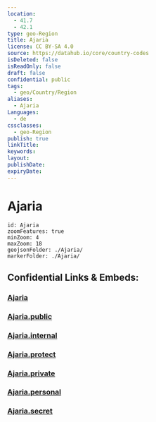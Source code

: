 ```yaml
---
location:
  - 41.7
  - 42.1
type: geo-Region
title: Ajaria
license: CC BY-SA 4.0
source: https://datahub.io/core/country-codes
isDeleted: false
isReadOnly: false
draft: false
confidential: public
tags:
  - geo/Country/Region
aliases:
  - Ajaria
Languages:
  - de
cssclasses:
  - geo-Region
publish: true
linkTitle:
keywords:
layout:
publishDate:
expiryDate:
---
```


# Ajaria

```leaflet
id: Ajaria
zoomFeatures: true 
minZoom: 4 
maxZoom: 18
geojsonFolder: ./Ajaria/
markerFolder: ./Ajaria/
```


## Confidential Links & Embeds: 

### [Ajaria](/_Standards/Earth/Continent/Europe/Europe~East/Georgia,Europe/Regions~Georgia/Ajaria.md) 

### [Ajaria.public](/_public/Earth/Continent/Europe/Europe~East/Georgia,Europe/Regions~Georgia/Ajaria.public.md) 

### [Ajaria.internal](/_internal/Earth/Continent/Europe/Europe~East/Georgia,Europe/Regions~Georgia/Ajaria.internal.md) 

### [Ajaria.protect](/_protect/Earth/Continent/Europe/Europe~East/Georgia,Europe/Regions~Georgia/Ajaria.protect.md) 

### [Ajaria.private](/_private/Earth/Continent/Europe/Europe~East/Georgia,Europe/Regions~Georgia/Ajaria.private.md) 

### [Ajaria.personal](/_personal/Earth/Continent/Europe/Europe~East/Georgia,Europe/Regions~Georgia/Ajaria.personal.md) 

### [Ajaria.secret](/_secret/Earth/Continent/Europe/Europe~East/Georgia,Europe/Regions~Georgia/Ajaria.secret.md)

